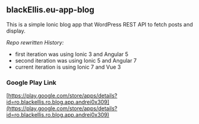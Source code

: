 ## blackEllis.eu-app-blog

This is a simple Ionic blog app that WordPress REST API to fetch posts and display.

*Repo rewritten History:*

- first iteration was using Ionic 3 and Angular 5
- second iteration was using Ionic 5 and Angular 7
- current iteration is using Ionic 7 and Vue 3

### Google Play Link

[https://play.google.com/store/apps/details?id=ro.blackellis.ro.blog.app.andrei0x309](https://play.google.com/store/apps/details?id=ro.blackellis.ro.blog.app.andrei0x309)

